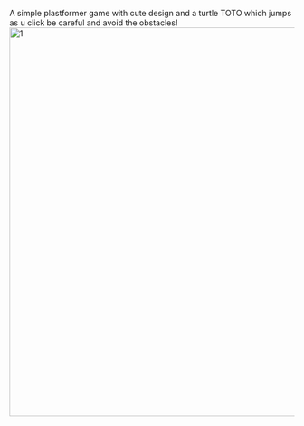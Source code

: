 A simple plastformer game with cute design and a turtle TOTO which jumps as u click be careful and avoid the obstacles!
<img width="1342" height="688" alt="1" src="https://github.com/user-attachments/assets/fc8f717b-ccf4-4bc1-9c14-94b48d9ff599" />
